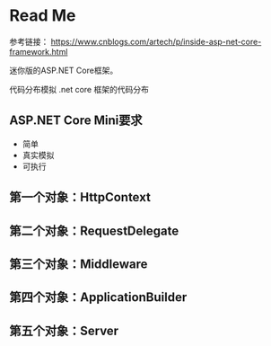 ﻿# Read Me

参考链接：
https://www.cnblogs.com/artech/p/inside-asp-net-core-framework.html

迷你版的ASP.NET Core框架。

代码分布模拟 .net core 框架的代码分布

## ASP.NET Core Mini要求

- 简单
- 真实模拟
- 可执行

## 第一个对象：HttpContext



## 第二个对象：RequestDelegate

## 第三个对象：Middleware

## 第四个对象：ApplicationBuilder

## 第五个对象：Server

